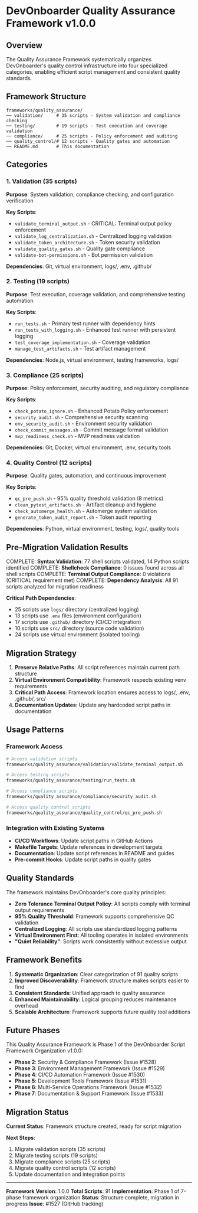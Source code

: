 # DevOnboarder Quality Assurance Framework v1.0.0

## Overview

The Quality Assurance Framework systematically organizes DevOnboarder's quality control infrastructure into four specialized categories, enabling efficient script management and consistent quality standards.

## Framework Structure

```text
frameworks/quality_assurance/
── validation/     # 35 scripts - System validation and compliance checking
── testing/        # 19 scripts - Test execution and coverage validation
── compliance/     # 25 scripts - Policy enforcement and auditing
── quality_control/# 12 scripts - Quality gates and automation
── README.md       # This documentation
```

## Categories

### 1. Validation (35 scripts)

**Purpose**: System validation, compliance checking, and configuration verification

**Key Scripts**:

- `validate_terminal_output.sh` - CRITICAL: Terminal output policy enforcement
- `validate_log_centralization.sh` - Centralized logging validation
- `validate_token_architecture.sh` - Token security validation
- `validate_quality_gates.sh` - Quality gate compliance
- `validate-bot-permissions.sh` - Bot permission validation

**Dependencies**: Git, virtual environment, logs/, .env, .github/

### 2. Testing (19 scripts)

**Purpose**: Test execution, coverage validation, and comprehensive testing automation

**Key Scripts**:

- `run_tests.sh` - Primary test runner with dependency hints
- `run_tests_with_logging.sh` - Enhanced test runner with persistent logging
- `test_coverage_implementation.sh` - Coverage validation
- `manage_test_artifacts.sh` - Test artifact management

**Dependencies**: Node.js, virtual environment, testing frameworks, logs/

### 3. Compliance (25 scripts)

**Purpose**: Policy enforcement, security auditing, and regulatory compliance

**Key Scripts**:

- `check_potato_ignore.sh` - Enhanced Potato Policy enforcement
- `security_audit.sh` - Comprehensive security scanning
- `env_security_audit.sh` - Environment security validation
- `check_commit_messages.sh` - Commit message format validation
- `mvp_readiness_check.sh` - MVP readiness validation

**Dependencies**: Git, Docker, virtual environment, .env, security tools

### 4. Quality Control (12 scripts)

**Purpose**: Quality gates, automation, and continuous improvement

**Key Scripts**:

- `qc_pre_push.sh` - 95% quality threshold validation (8 metrics)
- `clean_pytest_artifacts.sh` - Artifact cleanup and hygiene
- `check_automerge_health.sh` - Automerge system validation
- `generate_token_audit_report.sh` - Token audit reporting

**Dependencies**: Python, virtual environment, testing, logs/, quality tools

## Pre-Migration Validation Results

COMPLETE: **Syntax Validation**: 77 shell scripts validated, 14 Python scripts identified
COMPLETE: **Shellcheck Compliance**: 0 issues found across all shell scripts
COMPLETE: **Terminal Output Compliance**: 0 violations (CRITICAL requirement met)
COMPLETE: **Dependency Analysis**: All 91 scripts analyzed for migration readiness

**Critical Path Dependencies**:

- 25 scripts use `logs/` directory (centralized logging)
- 13 scripts use `.env` files (environment configuration)
- 17 scripts use `.github/` directory (CI/CD integration)
- 10 scripts use `src/` directory (source code validation)
- 24 scripts use virtual environment (isolated tooling)

## Migration Strategy

1. **Preserve Relative Paths**: All script references maintain current path structure
2. **Virtual Environment Compatibility**: Framework respects existing venv requirements
3. **Critical Path Access**: Framework location ensures access to logs/, .env, .github/, src/
4. **Documentation Updates**: Update any hardcoded script paths in documentation

## Usage Patterns

### Framework Access

```bash
# Access validation scripts
frameworks/quality_assurance/validation/validate_terminal_output.sh

# Access testing scripts
frameworks/quality_assurance/testing/run_tests.sh

# Access compliance scripts
frameworks/quality_assurance/compliance/security_audit.sh

# Access quality control scripts
frameworks/quality_assurance/quality_control/qc_pre_push.sh
```

### Integration with Existing Systems

- **CI/CD Workflows**: Update script paths in GitHub Actions
- **Makefile Targets**: Update references in development targets
- **Documentation**: Update script references in README and guides
- **Pre-commit Hooks**: Update script paths in quality gates

## Quality Standards

The framework maintains DevOnboarder's core quality principles:

- **Zero Tolerance Terminal Output Policy**: All scripts comply with terminal output requirements
- **95% Quality Threshold**: Framework supports comprehensive QC validation
- **Centralized Logging**: All scripts use standardized logging patterns
- **Virtual Environment First**: All tooling operates in isolated environments
- **"Quiet Reliability"**: Scripts work consistently without excessive output

## Framework Benefits

1. **Systematic Organization**: Clear categorization of 91 quality scripts
2. **Improved Discoverability**: Framework structure makes scripts easier to find
3. **Consistent Standards**: Unified approach to quality assurance
4. **Enhanced Maintainability**: Logical grouping reduces maintenance overhead
5. **Scalable Architecture**: Framework supports future quality tool additions

## Future Phases

This Quality Assurance Framework is Phase 1 of the DevOnboarder Script Framework Organization v1.0.0:

- **Phase 2**: Security & Compliance Framework (Issue #1528)
- **Phase 3**: Environment Management Framework (Issue #1529)
- **Phase 4**: CI/CD Automation Framework (Issue #1530)
- **Phase 5**: Development Tools Framework (Issue #1531)
- **Phase 6**: Multi-Service Operations Framework (Issue #1532)
- **Phase 7**: Documentation & Support Framework (Issue #1533)

## Migration Status

**Current Status**: Framework structure created, ready for script migration

**Next Steps**:

1. Migrate validation scripts (35 scripts)
2. Migrate testing scripts (19 scripts)
3. Migrate compliance scripts (25 scripts)
4. Migrate quality control scripts (12 scripts)
5. Update documentation and integration points

---

**Framework Version**: 1.0.0
**Total Scripts**: 91
**Implementation**: Phase 1 of 7-phase framework organization
**Status**: Structure complete, migration in progress
**Issue**: #1527 (GitHub tracking)
